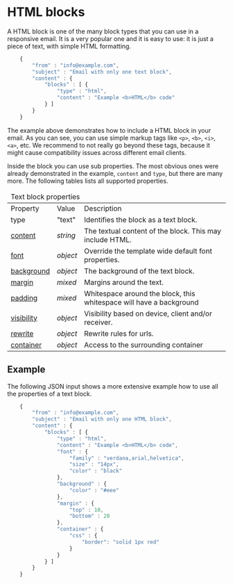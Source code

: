 # HTML blocks

A HTML block is one of the many block types that you can use in a responsive
email. It is a very popular one and it is easy to use: it is just a piece of text, with 
simple HTML formatting.

````javascript
    {
        "from" : "info@example.com",
        "subject" : "Email with only one text block",
        "content" : {
            "blocks" : [ {
                "type" : "html",
                "content" : "Example <b>HTML</b> code"
            } ]
        }
    }
````

The example above demonstrates how to include a HTML block in your email. 
As you can see, you can use simple markup tags like 
```<p>```, ```<b>```, ```<i>```, ```<a>```, etc. We recommend to not really 
go beyond these tags, because it might cause compatibility issues across 
different email clients.

Inside the block you can use sub properties. The most obvious ones were
already demonstrated in the example, `content` and `type`, but there are
many more. The following tables lists all supported properties.

<table class="info">
    <thead>
        <tr>
            <td colspan="3">Text block properties</td>
        </tr>
    </thead>
    <tbody>
        <tr class="thead">
            <td>Property</td>
            <td>Value</td>
            <td>Description</td>
        </tr>
        <tr>
            <td>type</td>
            <td>"text"</td>
            <td>Identifies the block as a text block.</td>
        </tr>
        <tr>
            <td><a href="/support/json/property-html-content">content</a></td>
            <td><em>string</em></td>
            <td>The textual content of the block. This may include HTML.</td>
        </tr>
        <tr>
            <td><a href="/support/json/property-font">font</a></td>
            <td><em>object</em></td>
            <td>Override the template wide default font properties.</td>
        </tr>
        <tr>
            <td><a href="/support/json/property-background">background</a></td>
            <td><em>object</em></td>
            <td>The background of the text block.</td>
        </tr>
        <tr>
            <td><a href="/support/json/property-margin">margin</a></td>
            <td><em>mixed</em></td>
            <td>Margins around the text.</td>
        </tr>
        <tr>
            <td><a href="/support/json/property-padding">padding</a></td>
            <td><em>mixed</em></td>
            <td>Whitespace around the block, this whitespace will have a background</td>
        </tr>
        <tr>
            <td><a href="/support/json/property-visibility">visibility</a></td>
            <td><em>object</em></td>
            <td>Visibility based on device, client and/or receiver.</td>
        </tr>
        <tr>
            <td><a href="/support/json/property-rewrite">rewrite</a></td>
            <td><em>object</em></td>
            <td>Rewrite rules for urls.</td>
        </tr>
        <tr>
            <td><a href="/support/json/property-container">container</a></td>
            <td><em>object</em></td>
            <td>Access to the surrounding container </td>
        </tr>
    </tbody>
</table>

## Example

The following JSON input shows a more extensive example how to use all 
the properties of a text block.

````javascript
    {
        "from" : "info@example.com",
        "subject" : "Email with only one HTML block",
        "content" : {
            "blocks" : [ {
                "type" : "html",
                "content" : "Example <b>HTML</b> code",
                "font" : {
                    "family" : "verdana,arial,helvetica",
                    "size" : "14px",
                    "color" : "black"
                },
                "background" : {
                    "color" : "#eee"
                },
                "margin" : {
                    "top" : 10,
                    "bottom" : 20
                },
                "container" : {
                    "css" : {
                        "border": "solid 1px red"
                    }
                }
            } ]
        }
    }
````

